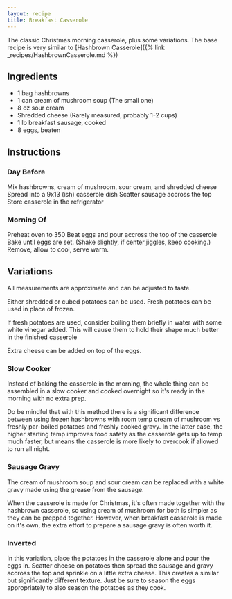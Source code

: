 ```yaml
---
layout: recipe
title: Breakfast Casserole
---
```


The classic Christmas morning casserole, plus some variations. The base recipe is very similar to [Hashbrown Casserole]({% link _recipes/HashbrownCasserole.md %})

## Ingredients
- 1 bag hashbrowns
- 1 can cream of mushroom soup (The small one)
- 8 oz sour cream
- Shredded cheese (Rarely measured, probably 1-2 cups)
- 1 lb breakfast sausage, cooked
- 8 eggs, beaten

## Instructions
### Day Before
Mix hashbrowns, cream of mushroom, sour cream, and shredded cheese
Spread into a 9x13 (ish) casserole dish
Scatter sausage accross the top
Store casserole in the refrigerator

### Morning Of
Preheat oven to 350
Beat eggs and pour accross the top of the casserole
Bake until eggs are set. (Shake slightly, if center jiggles, keep cooking.)
Remove, allow to cool, serve warm.

## Variations
All measurements are approximate and can be adjusted to taste.

Either shredded or cubed potatoes can be used. Fresh potatoes can be used in place of frozen.

If fresh potatoes are used, consider boiling them briefly in water with some white vinegar added. This will cause them to hold their shape much better in the finished casserole

Extra cheese can be added on top of the eggs.

### Slow Cooker
Instead of baking the casserole in the morning, the whole thing can be assembled in a slow cooker and cooked overnight so it's ready in the morning with no extra prep.

Do be mindful that with this method there is a significant difference between using frozen hashbrowns with room temp cream of mushroom vs freshly par-boiled potatoes and freshly cooked gravy. In the latter case, the higher starting temp improves food safety as the casserole gets up to temp much faster, but means the casserole is more likely to overcook if allowed to run all night. 

### Sausage Gravy
The cream of mushroom soup and sour cream can be replaced with a white gravy made using the grease from the sausage.

When the casserole is made for Christmas, it's often made together with the hashbrown casserole, so using cream of mushroom for both is simpler as they can be prepped together. However, when breakfast casserole is made on it's own, the extra effort to prepare a sausage gravy is often worth it. 

### Inverted
In this variation, place the potatoes in the casserole alone and pour the eggs in. Scatter cheese on potatoes then spread the sausage and gravy accross the top and sprinkle on a little extra cheese. This creates a similar but significantly different texture. Just be sure to season the eggs appropriately to also season the potatoes as they cook.

